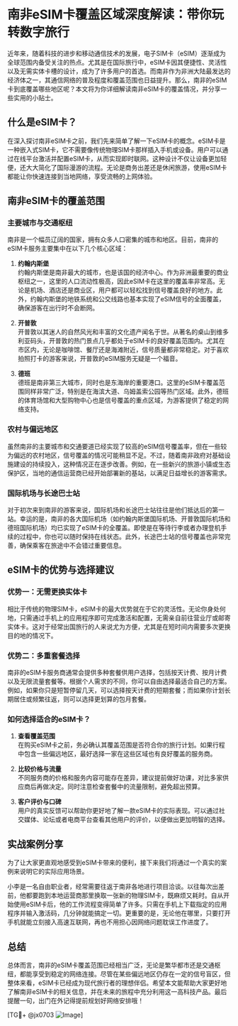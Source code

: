 # 南非eSIM卡覆盖区域深度解读：带你玩转数字旅行

近年来，随着科技的进步和移动通信技术的发展，电子SIM卡（eSIM）逐渐成为全球范围内备受关注的热点。尤其是在国际旅行中，eSIM卡因其便捷性、灵活性以及无需实体卡槽的设计，成为了许多用户的首选。而南非作为非洲大陆最发达的经济体之一，其通信网络的普及程度和覆盖范围也日益提升。那么，南非的eSIM卡到底覆盖哪些地区呢？本文将为你详细解读南非eSIM卡的覆盖情况，并分享一些实用的小贴士。

## 什么是eSIM卡？

在深入探讨南非eSIM卡之前，我们先来简单了解一下eSIM卡的概念。eSIM卡是一种嵌入式SIM卡，它不需要像传统物理SIM卡那样插入手机或设备。用户可以通过在线平台激活并配置eSIM卡，从而实现即时联网。这种设计不仅让设备更加轻便，还大大简化了国际漫游的流程。无论是商务出差还是休闲旅游，使用eSIM卡都能让你快速连接到当地网络，享受流畅的上网体验。

## 南非eSIM卡的覆盖范围

### 主要城市与交通枢纽

南非是一个幅员辽阔的国家，拥有众多人口密集的城市和地区。目前，南非的eSIM卡服务主要集中在以下几个核心区域：

1. **约翰内斯堡**  
   约翰内斯堡是南非最大的城市，也是该国的经济中心。作为非洲最重要的商业枢纽之一，这里的人口流动性极高，因此eSIM卡在这里的覆盖率非常高。无论是机场、酒店还是商业区，用户都可以轻松找到信号覆盖良好的地方。此外，约翰内斯堡的地铁系统和公交线路也基本实现了eSIM信号的全面覆盖，确保游客在出行时不会断网。

2. **开普敦**  
   开普敦以其迷人的自然风光和丰富的文化遗产闻名于世。从著名的桌山到维多利亚码头，开普敦的热门景点几乎都处于eSIM卡的良好覆盖范围内。尤其在市区内，无论是咖啡馆、餐厅还是海滩附近，信号质量都非常稳定。对于喜欢拍照打卡的游客来说，开普敦的eSIM服务无疑是一个福音。

3. **德班**  
   德班是南非第三大城市，同时也是东海岸的重要港口。这里的eSIM卡覆盖范围同样非常广泛，特别是在海滨大道、乌姆盖索公园等热门区域。此外，德班的体育场馆和大型购物中心也是信号覆盖的重点区域，为游客提供了稳定的网络支持。

### 农村与偏远地区

虽然南非的主要城市和交通要道已经实现了较高的eSIM信号覆盖率，但在一些较为偏远的农村地区，信号覆盖的情况可能稍显不足。不过，随着南非政府对基础设施建设的持续投入，这种情况正在逐步改善。例如，在一些新兴的旅游小镇或生态保护区，当地的通信运营商已经开始部署新的基站，以满足日益增长的游客需求。

### 国际机场与长途巴士站

对于初次来到南非的游客来说，国际机场和长途巴士站往往是他们抵达后的第一站。幸运的是，南非的各大国际机场（如约翰内斯堡国际机场、开普敦国际机场和德班国际机场）均已实现了eSIM卡的全覆盖。即使是在等待行李或者办理登机手续的过程中，你也可以随时保持在线状态。此外，长途巴士站的信号覆盖也非常完善，确保乘客在旅途中不会错过重要信息。

## eSIM卡的优势与选择建议

### 优势一：无需更换实体卡

相比于传统的物理SIM卡，eSIM卡的最大优势就在于它的灵活性。无论你身处何地，只需通过手机上的应用程序即可完成激活和配置，无需亲自前往营业厅或邮寄实体卡。这对于经常出国旅行的人来说尤为方便，尤其是在短时间内需要多次更换目的地的情况下。

### 优势二：多重套餐选择

南非的eSIM卡服务商通常会提供多种套餐供用户选择，包括按天计费、按月计费以及无限流量套餐等。根据个人需求的不同，你可以自由选择最适合自己的方案。例如，如果你只是短暂停留几天，可以选择按天计费的短期套餐；而如果你计划长期居住或频繁往返，则可以选择更划算的包月套餐。

### 如何选择适合的eSIM卡？

1. **查看覆盖范围**  
   在购买eSIM卡之前，务必确认其覆盖范围是否符合你的旅行计划。如果行程中包含一些偏远地区，最好选择一家在这些区域也有良好覆盖的服务商。

2. **比较价格与流量**  
   不同服务商的价格和服务内容可能存在差异，建议提前做好功课，对比多家供应商后再做决定。同时注意检查套餐中的流量限制，避免超出预算。

3. **客户评价与口碑**  
   用户的真实反馈可以帮助你更好地了解一款eSIM卡的实际表现。可以通过社交媒体、论坛或者电商平台查看其他用户的评价，以便做出更加明智的选择。

## 实战案例分享

为了让大家更直观地感受到eSIM卡带来的便利，接下来我们将通过一个真实的案例来说明它的实际应用场景。

小李是一名自由职业者，经常需要往返于南非各地进行项目洽谈。以往每次出差前，他都要跑到本地运营商那里换取一张新的物理SIM卡，既麻烦又耗时。自从开始使用eSIM卡后，他的工作流程变得简单了许多。只需在手机上下载指定的应用程序并输入激活码，几分钟就能搞定一切。更重要的是，无论他在哪里，只要打开手机就能立刻接入高速互联网，再也不用担心因网络问题耽误工作进度了。

## 总结

总体而言，南非的eSIM卡覆盖范围已经相当广泛，无论是繁华都市还是交通枢纽，都能享受到稳定的网络连接。尽管在某些偏远地区仍存在一定的信号盲区，但整体来看，eSIM卡已经成为现代旅行者的理想伴侣。希望本文能帮助大家更好地了解南非eSIM卡的相关信息，并在未来的旅程中充分利用这一高科技产品。最后提醒一句，出门在外记得提前规划好网络安排哦！

[TG💪+ @jx0703 ![Image](https://github.com/user-attachments/assets/dbca1d08-cadb-493c-b0ec-ad6f7a83f270)]